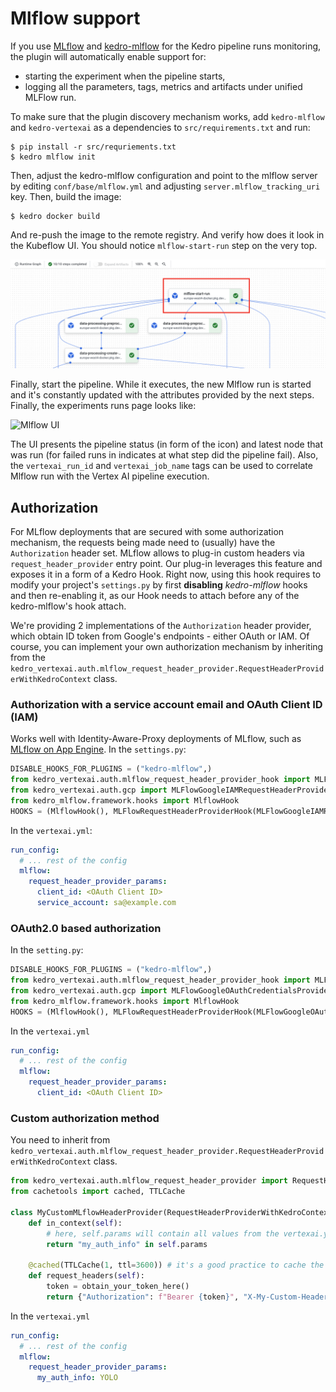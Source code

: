 # Mlflow support

If you use [MLflow](https://mlflow.org/) and [kedro-mlflow](https://kedro-mlflow.readthedocs.io/) for the Kedro pipeline runs monitoring, the plugin will automatically enable support for:

* starting the experiment when the pipeline starts,
* logging all the parameters, tags, metrics and artifacts under unified MLFlow run.

To make sure that the plugin discovery mechanism works, add `kedro-mlflow` and `kedro-vertexai` as a dependencies to `src/requirements.txt` and run:

```console
$ pip install -r src/requriements.txt
$ kedro mlflow init
```

Then, adjust the kedro-mlflow configuration and point to the mlflow server by editing `conf/base/mlflow.yml` and adjusting `server.mlflow_tracking_uri` key. Then, build the image:

```console
$ kedro docker build
```

And re-push the image to the remote registry. 
And verify how does it look in the Kubeflow UI. You should notice `mlflow-start-run` step on the very top.

![Mlflow step in Vertex AI](vertexai_mlflow.png)

Finally, start the pipeline. While it executes, the new Mlflow run is started and it's constantly updated with the attributes provided by the next steps. Finally, the experiments runs page looks like:

![Mlflow UI](mlflow_ui.png)

The UI presents the pipeline status (in form of the icon) and latest node that was run (for failed runs in indicates at what step did the pipeline fail). Also, the `vertexai_run_id` and `vertexai_job_name` tags can be used to correlate Mlflow run with the Vertex AI pipeline execution.

## Authorization
For MLflow deployments that are secured with some authorization mechanism, the requests being made need to (usually) have the `Authorization` header set. MLflow allows to plug-in custom headers via `request_header_provider` entry point. Our plug-in leverages this feature and exposes it in a form of a Kedro Hook.
Right now, using this hook requires to modify your project's `settings.py` by first **disabling** _kedro-mlflow_ hooks and then re-enabling it, as our Hook needs to attach before any of the kedro-mlflow's hook attach.

We're providing 2 implementations of the `Authorization` header provider, which obtain ID token from Google's endpoints - either OAuth or IAM. Of course, you can implement your own authorization mechanism by inheriting from the `kedro_vertexai.auth.mlflow_request_header_provider.RequestHeaderProviderWithKedroContext` class.

### Authorization with a service account email and OAuth Client ID (IAM)
Works well with Identity-Aware-Proxy deployments of MLflow, such as [MLflow on App Engine](https://getindata.com/blog/deploying-mlflow-google-cloud-platform-using-app-engine/).
In the `settings.py`:
```python
DISABLE_HOOKS_FOR_PLUGINS = ("kedro-mlflow",)
from kedro_vertexai.auth.mlflow_request_header_provider_hook import MLFlowRequestHeaderProviderHook
from kedro_vertexai.auth.gcp import MLFlowGoogleIAMRequestHeaderProvider
from kedro_mlflow.framework.hooks import MlflowHook
HOOKS = (MlflowHook(), MLFlowRequestHeaderProviderHook(MLFlowGoogleIAMRequestHeaderProvider), )
```

In the `vertexai.yml`:
```yaml
run_config:
  # ... rest of the config
  mlflow:
    request_header_provider_params:
      client_id: <OAuth Client ID>
      service_account: sa@example.com
```

### OAuth2.0 based authorization
In the `setting.py`:
```python
DISABLE_HOOKS_FOR_PLUGINS = ("kedro-mlflow",)
from kedro_vertexai.auth.mlflow_request_header_provider_hook import MLFlowRequestHeaderProviderHook
from kedro_vertexai.auth.gcp import MLFlowGoogleOAuthCredentialsProvider
from kedro_mlflow.framework.hooks import MlflowHook
HOOKS = (MlflowHook(), MLFlowRequestHeaderProviderHook(MLFlowGoogleOAuthCredentialsProvider), )
```

In the `vertexai.yml`
```yaml
run_config:
  # ... rest of the config
  mlflow:
    request_header_provider_params:
      client_id: <OAuth Client ID>
```

### Custom authorization method
You need to inherit from `kedro_vertexai.auth.mlflow_request_header_provider.RequestHeaderProviderWithKedroContext` class.
```python
from kedro_vertexai.auth.mlflow_request_header_provider import RequestHeaderProviderWithKedroContext
from cachetools import cached, TTLCache

class MyCustomMLflowHeaderProvider(RequestHeaderProviderWithKedroContext):
    def in_context(self):
        # here, self.params will contain all values from the vertexai.yml:run_config.mlflow.request_header_provider_params dictionary
        return "my_auth_info" in self.params

    @cached(TTLCache(1, ttl=3600)) # it's a good practice to cache the token for some time
    def request_headers(self):
        token = obtain_your_token_here()
        return {"Authorization": f"Bearer {token}", "X-My-Custom-Header": self.params["my_auth_info"]}
```

In the `vertexai.yml`
```yaml
run_config:
  # ... rest of the config
  mlflow:
    request_header_provider_params:
      my_auth_info: YOLO
```